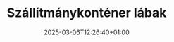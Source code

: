 ---
title: "Szállítmánykonténer lábak"
description: "Confoot - szállítmánykonténer lábak"
date: 2025-03-06T12:26:40+01:00
draft: false
---